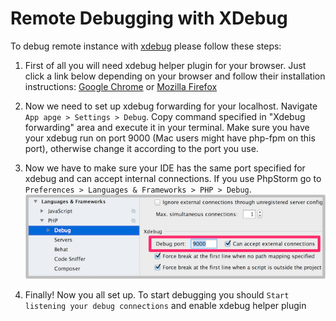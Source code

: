 # Remote Debugging with XDebug

To debug remote instance with <a href="http://xdebug.org/docs/install" target="_blank">xdebug</a> please follow these steps:

1. First of all you will need xdebug helper plugin for your browser. Just click a link below depending on your browser and follow their installation instructions: <a href="https://chrome.google.com/webstore/detail/xdebug-helper/eadndfjplgieldjbigjakmdgkmoaaaoc?hl=en" target="_blank">Google Chrome</a> or <a href="https://addons.mozilla.org/en-us/firefox/addon/the-easiest-xdebug/" target="_blank">Mozilla Firefox</a>

2. Now we need to set up xdebug forwarding for your localhost. Navigate `App apge > Settings > Debug`. Copy command specified in "Xdebug forwarding" area and execute it in your terminal. Make sure you have your xdebug run on port 9000 (Mac users might have php-fpm on this port), otherwise change it according to the port you use.

3. Now we have to make sure your IDE has the same port specified for xdebug and can accept internal connections. If you use PhpStorm go to `Preferences > Languages & Frameworks > PHP > Debug`.
![](_images/xdebug.png)

4. Finally! Now you all set up. To start debugging you should `Start listening your debug connections` and enable xdebug helper plugin
